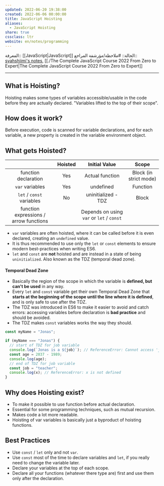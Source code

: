 ```yaml
---
updated: 2022-06-20 19:38:00
created: 2022-06-06 00:00:00
title: JavaScript Hoisting
aliases:
  - JavaScript Hoisting
share: true
cssclass: ltr
website: en/notes/programming
---
```


المعرفة:: [[JavaScript|JavaScript]]
الحالة:: #ملاحظة/مؤرشفة
المراجع:: [syahshiimi's notes](https://github.com/syahshiimi/second-brain/blob/a6bbf926dc6a391717c005c47e7f5b6a5e9327d9/05%20Learning/00%20JavaScript/202107052109%20JavaScript%20Hoisting.md), [[./The Complete JavaScript Course 2022 From Zero to Expert|The Complete JavaScript Course 2022 From Zero to Expert]]

---

## What is Hoisting?

Hoisting makes some types of variables accessible/usable in the code before they are actually declared. "Variables lifted to the top of their scope".

## How does it work?

Before execution, code is scanned for variable declarations, and for each variable, a new property is created in the variable environment object.

## What gets Hoisted?

|                                        | **Hoisted** |             **Initial Value**             |       **Scope**        |
| :------------------------------------: | :---------: | :---------------------------------------: | :--------------------: |
|          function declaration          |     Yes     |              Actual function              | Block (in strict mode) |
|            `var` variables             |     Yes     |                 undefined                 |        Function        |
|       `let` / `const` variables        |     No      |            uninitialized - TDZ            |         Block          |
| function expressions / arrow functions |             | Depends on using `var` or `let` / `const` |                        |

- `var` variables are often hoisted, where it can be called before it is even declared, creating an `undefined` value.
- It is thus recommended to use only the `let` or `const` elements to ensure modern best-practices when writing ES6.
- `let` and `const` are **not** hoisted and are instead in a state of being `uninitialized`. Also known as the TDZ (temporal dead zone).

#### Temporal Dead Zone

- Basically the region of the scope in which the variable is **defined, but can't be used** in any way.
- Every `let` and `const` variable get their own Temporal Dead Zone that **starts at the beginning of the scope until the line where it is defined**, and is only safe to use after the TDZ.
- The TDZ was introduced in ES6 to make it easier to avoid and catch errors: accessing variables before declaration is **bad practice** and should be avoided.
- The TDZ makes `const` variables works the way they should.

```js
const myName = "Jonas";

if (myName === "Jonas") {
  // start of TDZ for job variable
  console.log(`Jonas is a ${job}`); // ReferenceError: Cannot access 'job' before initialization
  const age = 2037 - 1989;
  console.log(age);
  // end of TDZ for job variable
  const job = "teacher";
  console.log(x); // ReferenceError: x is not defined
}
```

## Why does Hoisting exist?

- To make it possible to use function before actual declaration.
- Essential for some programming techniques, such as mutual recursion.
- Makes code a lot more readable.
- Hoisting of var variables is basically just a byproduct of hoisting functions.

## Best Practices

- Use `const` / `let` only and not `var`.
- Use `const` most of the time to declare variables and `let`, if you really need to change the variable later.
- Declare your variables at the top of each scope.
- Declare all your functions (whatever there type are) first and use them only after the declaration.
